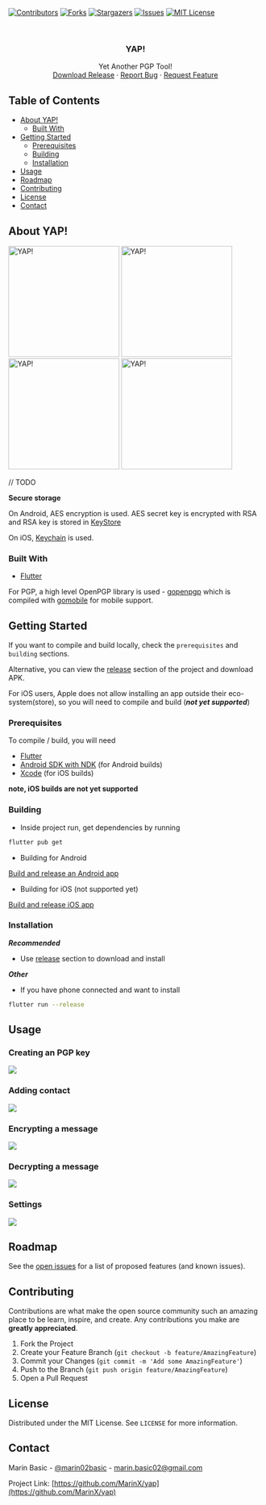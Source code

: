 [![Contributors][contributors-shield]][contributors-url]
[![Forks][forks-shield]][forks-url]
[![Stargazers][stars-shield]][stars-url]
[![Issues][issues-shield]][issues-url]
[![MIT License][license-shield]][license-url]


<br />
<p align="center">
  <h3 align="center">YAP!</h3>

  <p align="center">
    Yet Another PGP Tool!
    <br />
    <a href="https://github.com/MarinX/yap/releases">Download Release</a>
    ·
    <a href="https://github.com/MarinX/yap/issues">Report Bug</a>
    ·
    <a href="https://github.com/MarinX/yap/issues">Request Feature</a>
  </p>
</p>



## Table of Contents

* [About YAP!](#about-the-project)
  * [Built With](#built-with)
* [Getting Started](#getting-started)
  * [Prerequisites](#prerequisites)
  * [Building](#building)
  * [Installation](#installation)
* [Usage](#usage)
* [Roadmap](#roadmap)
* [Contributing](#contributing)
* [License](#license)
* [Contact](#contact)


## About YAP!

<p float="left">
<img src="gifs/screenshot.png" alt="YAP!" width="220"/>
<img src="gifs/screenshot_light.png" alt="YAP!" width="220"/>
<img src="gifs/screenshot_settings.png" alt="YAP!" width="220"/>
<img src="gifs/screenshot_light_keys.png" alt="YAP!" width="220"/>
</p
  
// TODO

**Secure storage**

On Android, AES encryption is used. AES secret key is encrypted with RSA and RSA key is stored in [KeyStore](https://developer.android.com/training/articles/keystore.html)

On iOS, [Keychain](https://developer.apple.com/documentation/security/keychain_services#//apple_ref/doc/uid/TP30000897-CH203-TP1) is used.

### Built With

* [Flutter](https://flutter.dev/)

For PGP, a high level OpenPGP library is used - [gopenpgp](https://github.com/ProtonMail/gopenpgp) which is compiled with [gomobile](https://godoc.org/golang.org/x/mobile/cmd/gomobile) for mobile support.


## Getting Started

If you want to compile and build locally, check the `prerequisites` and `building` sections.

Alternative, you can view the [release](https://github.com/MarinX/yap/releases) section of the project and download APK.

For iOS users, Apple does not allow installing an app outside their eco-system(store), so you will need to compile and build (***not yet supported***)

### Prerequisites

To compile / build, you will need
* [Flutter](https://flutter.dev/docs/get-started/install)
* [Android SDK with NDK](https://developer.android.com/studio) (for Android builds)
* [Xcode](https://developer.apple.com/xcode/) (for iOS builds)

**note, iOS builds are not yet supported**


### Building
* Inside project run, get dependencies by running
```sh
flutter pub get
```

* Building for Android

[Build and release an Android app](https://flutter.dev/docs/deployment/android)

* Building for iOS (not supported yet)

[Build and release iOS app](https://flutter.dev/docs/deployment/ios)

### Installation

***Recommended***

* Use [release](https://github.com/MarinX/yap/releases) section to download and install

***Other***
* If you have phone connected and want to install 
```sh
flutter run --release
```

## Usage


### Creating an PGP key

![](./gifs/create_key.gif)

### Adding contact

![](./gifs/import_contact.gif)

### Encrypting a message

![](./gifs/encrypt.gif)

### Decrypting a message

![](./gifs/decrypt.gif)

### Settings

![](./gifs/settings.gif)


## Roadmap

See the [open issues](https://github.com/othneildrew/Best-README-Template/issues) for a list of proposed features (and known issues).


## Contributing

Contributions are what make the open source community such an amazing place to be learn, inspire, and create. Any contributions you make are **greatly appreciated**.

1. Fork the Project
2. Create your Feature Branch (`git checkout -b feature/AmazingFeature`)
3. Commit your Changes (`git commit -m 'Add some AmazingFeature'`)
4. Push to the Branch (`git push origin feature/AmazingFeature`)
5. Open a Pull Request


## License

Distributed under the MIT License. See `LICENSE` for more information.

## Contact

Marin Basic - [@marin02basic](https://twitter.com/marin02basic) - marin.basic02@gmail.com

Project Link: [https://github.com/MarinX/yap](https://github.com/MarinX/yap)



[contributors-shield]: https://img.shields.io/github/contributors/MarinX/yap.svg?style=flat-square
[contributors-url]: https://github.com/MarinX/yap/graphs/contributors
[forks-shield]: https://img.shields.io/github/forks/MarinX/yap.svg?style=flat-square
[forks-url]: https://github.com/MarinX/yap/network/members
[stars-shield]: https://img.shields.io/github/stars/MarinX/yap.svg?style=flat-square
[stars-url]: https://github.com/MarinX/yap/stargazers
[issues-shield]: https://img.shields.io/github/issues/MarinX/yap.svg?style=flat-square
[issues-url]: https://github.com/MarinX/yap/issues
[license-shield]: https://img.shields.io/github/license/MarinX/yap.svg?style=flat-square
[license-url]: https://github.com/MarinX/yap/blob/master/LICENSE
